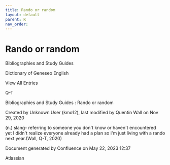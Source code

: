 ```yaml
---
title: Rando or random
layout: default
parent: R
nav_order:
---
```


# Rando or random

Bibliographies and Study Guides

Dictionary of Geneseo English

View All Entries

Q-T

Bibliographies and Study Guides : Rando or random

Created by  Unknown User (kmo12), last modified by  Quentin Wall on Nov 29, 2020

(n.) slang- referring to someone you don't know or haven't encountered yet I didn't realize everyone already had a plan so i'm just living with a rando next year.(Wall, Q-T, 2020)

Document generated by Confluence on May 22, 2023 12:37

Atlassian
